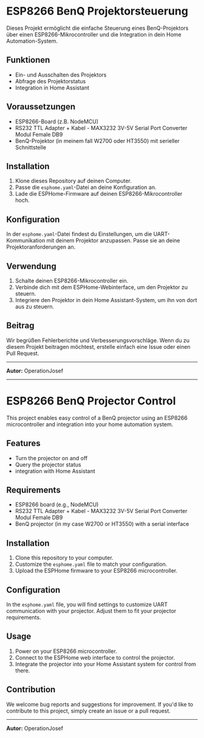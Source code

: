 # ESP8266 BenQ Projektorsteuerung

Dieses Projekt ermöglicht die einfache Steuerung eines BenQ-Projektors über einen ESP8266-Mikrocontroller und die Integration in dein Home Automation-System.

## Funktionen

- Ein- und Ausschalten des Projektors
- Abfrage des Projektorstatus
- Integration in Home Assistant

## Voraussetzungen

- ESP8266-Board (z.B. NodeMCU)
- RS232 TTL Adapter + Kabel - MAX3232 3V-5V Serial Port Converter Modul Female DB9
- BenQ-Projektor (in meinem fall W2700 oder HT3550)  mit serieller Schnittstelle

## Installation

1. Klone dieses Repository auf deinen Computer.
2. Passe die `esphome.yaml`-Datei an deine Konfiguration an.
3. Lade die ESPHome-Firmware auf deinen ESP8266-Mikrocontroller hoch.

## Konfiguration

In der `esphome.yaml`-Datei findest du Einstellungen, um die UART-Kommunikation mit deinem Projektor anzupassen. Passe sie an deine Projektoranforderungen an.

## Verwendung

1. Schalte deinen ESP8266-Mikrocontroller ein.
2. Verbinde dich mit dem ESPHome-Webinterface, um den Projektor zu steuern.
3. Integriere den Projektor in dein Home Assistant-System, um ihn von dort aus zu steuern.

## Beitrag

Wir begrüßen Fehlerberichte und Verbesserungsvorschläge. Wenn du zu diesem Projekt beitragen möchtest, erstelle einfach eine Issue oder einen Pull Request.

---

**Autor:** OperationJosef

__________________________________________________________________________________________________________________________________________________________________________________________________________

# ESP8266 BenQ Projector Control

This project enables easy control of a BenQ projector using an ESP8266 microcontroller and integration into your home automation system.

## Features

- Turn the projector on and off
- Query the projector status
- integration with Home Assistant

## Requirements

- ESP8266 board (e.g., NodeMCU)
- RS232 TTL Adapter + Kabel - MAX3232 3V-5V Serial Port Converter Modul Female DB9
- BenQ projector (in my case W2700 or HT3550) with a serial interface

## Installation

1. Clone this repository to your computer.
2. Customize the `esphome.yaml` file to match your configuration.
3. Upload the ESPHome firmware to your ESP8266 microcontroller.

## Configuration

In the `esphome.yaml` file, you will find settings to customize UART communication with your projector. Adjust them to fit your projector requirements.

## Usage

1. Power on your ESP8266 microcontroller.
2. Connect to the ESPHome web interface to control the projector.
3. Integrate the projector into your Home Assistant system for control from there.

## Contribution

We welcome bug reports and suggestions for improvement. If you'd like to contribute to this project, simply create an issue or a pull request.


---

**Autor:** OperationJosef

